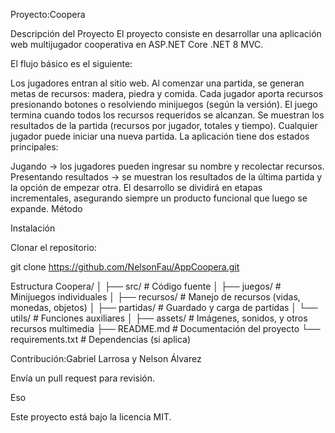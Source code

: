 Proyecto:Coopera

Descripción del Proyecto
El proyecto consiste en desarrollar una aplicación web multijugador cooperativa en ASP.NET Core .NET 8 MVC.

El flujo básico es el siguiente:

Los jugadores entran al sitio web.
Al comenzar una partida, se generan metas de recursos: madera, piedra y comida.
Cada jugador aporta recursos presionando botones o resolviendo minijuegos (según la versión).
El juego termina cuando todos los recursos requeridos se alcanzan.
Se muestran los resultados de la partida (recursos por jugador, totales y tiempo).
Cualquier jugador puede iniciar una nueva partida.
La aplicación tiene dos estados principales:

Jugando → los jugadores pueden ingresar su nombre y recolectar recursos.
Presentando resultados → se muestran los resultados de la última partida y la opción de empezar otra.
El desarrollo se dividirá en etapas incrementales, asegurando siempre un producto funcional que luego se expande.
Método



Instalación

Clonar el repositorio:

git clone https://github.com/NelsonFau/AppCoopera.git



Estructura
Coopera/
│
├── src/                # Código fuente
│   ├── juegos/         # Minijuegos individuales
│   ├── recursos/       # Manejo de recursos (vidas, monedas, objetos)
│   ├── partidas/       # Guardado y carga de partidas
│   └── utils/          # Funciones auxiliares
│
├── assets/             # Imágenes, sonidos, y otros recursos multimedia
├── README.md           # Documentación del proyecto
└── requirements.txt    # Dependencias (si aplica)

Contribución:Gabriel Larrosa y Nelson Álvarez



Envía un pull request para revisión.

Eso

Este proyecto está bajo la licencia MIT.
